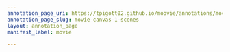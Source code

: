 ```yaml
---
annotation_page_uri: https://tpigott02.github.io/moovie/annotations/movie-canvas-1-scenes.json
annotation_page_slug: movie-canvas-1-scenes
layout: annotation_page
manifest_label: movie

---
```


